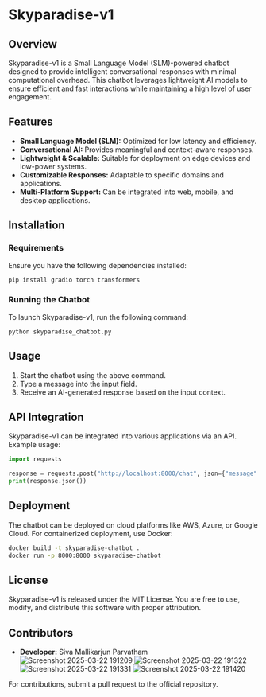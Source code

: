 # Skyparadise-v1

## Overview

Skyparadise-v1 is a Small Language Model (SLM)-powered chatbot designed to provide intelligent conversational responses with minimal computational overhead. This chatbot leverages lightweight AI models to ensure efficient and fast interactions while maintaining a high level of user engagement.

## Features

- **Small Language Model (SLM):** Optimized for low latency and efficiency.
- **Conversational AI:** Provides meaningful and context-aware responses.
- **Lightweight & Scalable:** Suitable for deployment on edge devices and low-power systems.
- **Customizable Responses:** Adaptable to specific domains and applications.
- **Multi-Platform Support:** Can be integrated into web, mobile, and desktop applications.

## Installation

### Requirements

Ensure you have the following dependencies installed:

```
pip install gradio torch transformers
```

### Running the Chatbot

To launch Skyparadise-v1, run the following command:

```
python skyparadise_chatbot.py
```

## Usage

1. Start the chatbot using the above command.
2. Type a message into the input field.
3. Receive an AI-generated response based on the input context.

## API Integration

Skyparadise-v1 can be integrated into various applications via an API. Example usage:

```python
import requests

response = requests.post("http://localhost:8000/chat", json={"message": "Hello!"})
print(response.json())
```

## Deployment

The chatbot can be deployed on cloud platforms like AWS, Azure, or Google Cloud.
For containerized deployment, use Docker:

```sh
docker build -t skyparadise-chatbot .
docker run -p 8000:8000 skyparadise-chatbot
```

## License

Skyparadise-v1 is released under the MIT License. You are free to use, modify, and distribute this software with proper attribution.

## Contributors

- **Developer:** Siva Mallikarjun Parvatham
![Screenshot 2025-03-22 191209](https://github.com/user-attachments/assets/a6c1f744-51e6-440d-a6a8-b94705da039b)
![Screenshot 2025-03-22 191322](https://github.com/user-attachments/assets/d72af37e-ce18-4ae7-8862-19ad79a29b8a)
![Screenshot 2025-03-22 191331](https://github.com/user-attachments/assets/32b88bb3-1d9b-4d37-8893-37fa53b3dab5)
![Screenshot 2025-03-22 191420](https://github.com/user-attachments/assets/20f6e236-2ba8-478b-96bc-466388385330)





For contributions, submit a pull request to the official repository.


